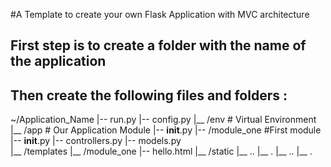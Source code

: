 #A Template to create your own Flask Application with MVC architecture

## First step is to create a folder with the name of the application

## Then create the following files and folders :

~/Application_Name
    |-- run.py
    |-- config.py
    |__ /env             # Virtual Environment
    |__ /app             # Our Application Module
         |-- __init__.py
         |-- /module_one      #First module 
             |-- __init__.py
             |-- controllers.py
             |-- models.py                
         |__ /templates
             |__ /module_one
                 |-- hello.html
         |__ /static
         |__ ..
         |__ .
    |__ ..
    |__ .
